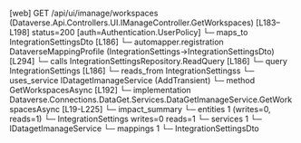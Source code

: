 [web] GET /api/ui/imanage/workspaces  (Dataverse.Api.Controllers.UI.IManageController.GetWorkspaces)  [L183–L198] status=200 [auth=Authentication.UserPolicy]
  └─ maps_to IntegrationSettingsDto [L186]
    └─ automapper.registration DataverseMappingProfile (IntegrationSettings->IntegrationSettingsDto) [L294]
  └─ calls IntegrationSettingsRepository.ReadQuery [L186]
  └─ query IntegrationSettings [L186]
    └─ reads_from IntegrationSettingss
  └─ uses_service IDatagetImanageService (AddTransient)
    └─ method GetWorkspacesAsync [L192]
      └─ implementation Dataverse.Connections.DataGet.Services.DataGetImanageService.GetWorkspacesAsync [L19-L225]
  └─ impact_summary
    └─ entities 1 (writes=0, reads=1)
      └─ IntegrationSettings writes=0 reads=1
    └─ services 1
      └─ IDatagetImanageService
    └─ mappings 1
      └─ IntegrationSettingsDto

